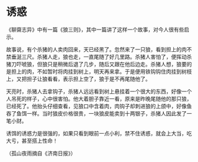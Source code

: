 # 诱惑

《聊齋志异》中有一篇《狼三则》，其中一篇讲了这样一个故事，对今人很有些启示。 

故事说，有个杀猪的人卖肉回来，天已经黑了。忽然来了一只狼，看到担上的肉不禁垂涎三尺。杀猪人走，狼也走，一直尾随了好几里路。杀猪人害怕了，便挥动杀猪刀吓唬狼，但狼只是稍微后退了几步，随后又跟在他后边走。杀猪人想，狼要的是担上的肉，不如暂时将肉挂到树上，明天再来拿。于是便用铁钩钩住肉挂到树枝上，又把担子让狼看看，表示担上空了，狼于是不再尾随他了。 

天亮时，杀猪人去拿钩子，杀猪人远远看到树上悬挂着一个很大的东西，好像一个人吊死的样子，心中很害怕。他大着胆子靠近一看，原来是昨晚尾随他的那只狼，已经死了。他抬头仔细查看，见狼口中含着肉，肉钩子却刺进狼的上颌中，好像鱼吞了鱼饵一样。当时狼皮价格很贵，一块狼皮能卖到十两银子，杀猪人因此发了一笔小财。 

诱饵的诱惑力是很强的，如果只看到眼前一点小利，禁不住诱惑，就会上大当，吃大亏，甚至搭上性命！ 

（孤山夜雨摘自《济南日报》）